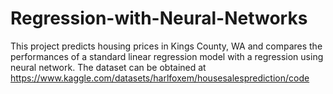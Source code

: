 # Regression-with-Neural-Networks
This project predicts housing prices in Kings County, WA and compares the performances of a standard linear regression model with a regression using neural network.
The dataset can be obtained at https://www.kaggle.com/datasets/harlfoxem/housesalesprediction/code
